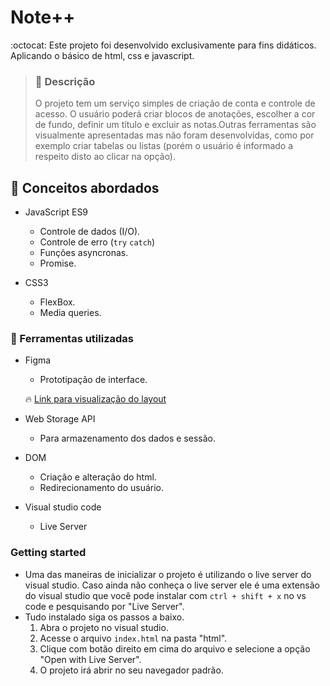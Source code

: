 # Note++

   :octocat: Este projeto foi desenvolvido exclusivamente para fins didáticos. Aplicando o básico de html, css e javascript.
   
> ### 📌 Descrição
> O projeto tem um serviço simples de criação de conta e controle de acesso. O usuário poderá criar blocos de anotações, escolher a cor de fundo, definir um título e excluir as notas.Outras ferramentas são visualmente apresentadas mas não foram desenvolvidas, como por exemplo criar tabelas ou listas (porém o usuário é informado a respeito disto ao clicar na opção).
  
## 🌱 Conceitos abordados
  
  - JavaScript ES9
    * Controle de dados (I/O).
    * Controle de erro (`try` `catch`)
    * Funções asyncronas.
    * Promise.
  
  - CSS3
    * FlexBox. 
    * Media queries.
  
### 🔧 Ferramentas utilizadas

  - Figma
    * Prototipação de interface.
 
    🔥 <a href="https://www.figma.com/file/K0HJmGUxEBIurEVmCVSFy4/Untitled?node-id=4%3A85">Link para visualização do layout</a>
   
  - Web Storage API
    * Para armazenamento dos dados e sessão.
   
  - DOM
    * Criação e alteração do html.
    * Redirecionamento do usuário. 
    
  - Visual studio code
    * Live Server
  
  ### Getting started
  - Uma das maneiras de inicializar o projeto é utilizando o live server do visual studio. Caso ainda não conheça o live server ele é uma extensão do visual studio que você pode instalar com `ctrl + shift + x` no vs code e pesquisando por "Live Server".
  - Tudo instalado siga os passos a baixo.
    1. Abra o projeto no visual studio.
    2. Acesse o arquivo `index.html` na pasta "html".
    3. Clique com botão direito em cima do arquivo e selecione a opção "Open with Live Server".
    4. O projeto irá abrir no seu navegador padrão.
